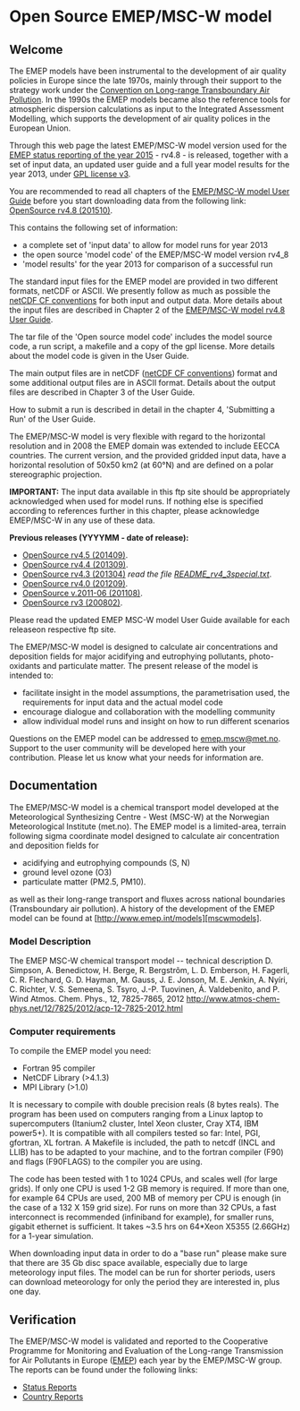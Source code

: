 # Open Source EMEP/MSC-W model

## Welcome
The EMEP models have been instrumental to the development of
air quality policies in Europe since the late 1970s,
mainly through their support to the strategy work under the
[Convention on Long-range Transboundary Air Pollution][CLRTAP].
In the 1990s the EMEP models became also the reference tools for
atmospheric dispersion calculations as input to the Integrated Assessment Modelling,
which supports the development of air quality polices in the European Union. 

Through this web page the latest EMEP/MSC-W model version used for the
[EMEP status reporting of the year 2015][publ2015] - rv4.8 - is released,
together with a set of input data,
an updated user guide and a full year model results for the year 2013,
under [GPL license v3][GPLv3].

You are recommended to read all chapters of the
[EMEP/MSC-W model User Guide][guide48]
before you start downloading data from the following link:<br/>
[OpenSource rv4.8 (201510)][rel48].  


This contains the following set of information:

* a complete set of 'input data' to allow for model runs for year 2013
* the open source 'model code' of the EMEP/MSC-W model version rv4_8
* 'model results' for the year 2013 for comparison of a successful run

The standard input files for the EMEP model are provided in two different formats,
netCDF or ASCII.
We presently follow as much as possible the [netCDF CF conventions][netCDF_CF]
for both input and output data.
More details about the input files are described in Chapter 2 of the
[EMEP/MSC-W model rv4.8 User Guide][guide48]. 

The tar file of the 'Open source model code' includes the model source code,
a run script, a makefile and a copy of the gpl license.
More details about the model code is given in the User Guide.  

The main output files are in netCDF ([netCDF CF conventions][netCDF_CF]) format
and some additional output files are in ASCII format.
Details about the output files are described in Chapter 3 of the User Guide. 

How to submit a run is described in detail in the chapter 4,
'Submitting a Run' of the User Guide. 

The EMEP/MSC-W model is very flexible with regard to the horizontal resolution
and in 2008 the EMEP domain was extended to include EECCA countries.
The current version, and the provided gridded input data,
have a horizontal resolution of 50x50 km2 (at 60°N) and are defined
on a polar stereographic projection. 

**IMPORTANT:**
The input data available in this ftp site should be appropriately acknowledged
when used for model runs.
If nothing else is specified according to references further in this chapter,
please acknowledge EMEP/MSC-W in any use of these data.

[CLRTAP]:   http://www.unece.org/env/lrtap/welcome.html
[publ2015]: http://emep.int/publ/emep2015_publications.html
[GPLv3]:    http://www.gnu.org/copyleft/gpl.html
[netCDF_CF]:http://www.unidata.ucar.edu/software/netcdf/conventions.html
[rel48]:    http://github.com/metno/emep-ctm/releases/tag/rv4_8
[guide48]:  http://github.com/metno/emep-ctm/releases/download/rv4_8/User_Guide.pdf
[rel45]:    http://github.com/metno/emep-ctm/releases/tag/rv4_5
[rel44]:    http://github.com/metno/emep-ctm/releases/tag/rv4_4
[rel43]:    http://github.com/metno/emep-ctm/releases/tag/rv4_3
[readme43]: http://github.com/metno/emep-ctm/releases/download/rv4_3/README_rv4_3special.txt
[rel40]:    http://github.com/metno/emep-ctm/releases/tag/rv4_0
[rel201106]:http://github.com/metno/emep-ctm/releases/tag/v201106
[rel30]:    http://github.com/metno/emep-ctm/releases/tag/rv3

**Previous releases (YYYYMM - date of release):**
* [OpenSource rv4.5 (201409)][rel45].
* [OpenSource rv4.4 (201309)][rel44].  
* [OpenSource rv4.3 (201304)][rel43] *read the file [README_rv4_3special.txt][readme43]*.
* [OpenSource rv4.0 (201209)][rel40].
* [OpenSource v.2011-06 (201108)][rel201106].
* [OpenSource rv3 (200802)][rel30].

Please read the updated EMEP MSC-W model User Guide available
for each releaseon respective ftp site.

The EMEP/MSC-W model is designed to calculate air concentrations
and deposition fields for major acidifying and eutrophying pollutants,
photo-oxidants and particulate matter.
The present release of the model is intended to:
* facilitate insight in the model assumptions, the parametrisation used,
  the requirements for input data and the actual model code
* encourage dialogue and collaboration with the modelling community
* allow individual model runs and insight on how to run different scenarios

Questions on the EMEP model can be addressed to <emep.mscw@met.no>.
Support to the user community will be developed here with your contribution.
Please let us know what your needs for information are.

## Documentation
The EMEP/MSC-W model is a chemical transport model developed at the
Meteorological Synthesizing Centre - West (MSC-W)
at the Norwegian Meteorological Institute (met.no).
The EMEP model is a limited-area, terrain following sigma coordinate model
designed to calculate air concentration and deposition fields for

* acidifying and eutrophying compounds (S, N)
* ground level ozone (O3)
* particulate matter (PM2.5, PM10). 

as well as their long-range transport and fluxes across national boundaries
(Transboundary air pollution).
A history of the development of the EMEP model can be found at
[http://www.emep.int/models][mscwmodels].

[mscwmodels]: http://www.emep.int/mscw/models.html#mscwmodels

### Model Description

The EMEP MSC-W chemical transport model -- technical description
D. Simpson, A. Benedictow, H. Berge, R. Bergstrõm, L. D. Emberson, H. Fagerli,
C. R. Flechard, G. D. Hayman, M. Gauss, J. E. Jonson, M. E. Jenkin, A. Nyíri,
C. Richter, V. S. Semeena, S. Tsyro, J.-P. Tuovinen, Á. Valdebenito, and P. Wind
Atmos. Chem. Phys., 12, 7825-7865, 2012
http://www.atmos-chem-phys.net/12/7825/2012/acp-12-7825-2012.html

### Computer requirements
To compile the EMEP model you need:

* Fortran 95 compiler
* NetCDF Library (>4.1.3)
* MPI Library (>1.0)

It is necessary to compile with double precision reals (8 bytes reals).
The program has been used on computers ranging from a Linux laptop
to supercomputers (Itanium2 cluster, Intel Xeon cluster, Cray XT4, IBM power5+).
It is compatible with all compilers tested so far: Intel, PGI, gfortran, XL fortran.
A Makefile is included, the path to netcdf (INCL and LLIB) has to be adapted
to your machine, and to the fortran compiler (F90) and flags (F90FLAGS)
to the compiler you are using.

The code has been tested with 1 to 1024 CPUs, and scales well (for large grids).
If only one CPU is used 1-2 GB memory is required.
If more than one, for example 64 CPUs are used, 200 MB of memory per CPU is enough
(in the case of a 132 X 159 grid size).
For runs on more than 32 CPUs, a fast interconnect is recommended
(infiniband for example), for smaller runs, gigabit ethernet is sufficient.
It takes ~3.5 hrs on 64*Xeon X5355 (2.66GHz) for a 1-year simulation.

When downloading input data in order to do a "base run" please make sure that there
are 35 Gb disc space available, especially due to large meteorology input files.
The model can be run for shorter periods, users can download meteorology for
only the period they are interested in, plus one day.

## Verification
The EMEP/MSC-W model is validated and reported to the
Cooperative Programme for Monitoring and Evaluation of the
Long-range Transmission for Air Pollutants in Europe ([EMEP][]) each year
by the EMEP/MSC-W group.
The reports can be found under the following links:
* [Status Reports][]
* [Country Reports][]

[EMEP]:           http://www.emep.int/
[Status Reports]: http://www.emep.int/publ/common_publications.html
[Country Reports]:http://www.emep.int/mscw/mscw_datanotes.html

